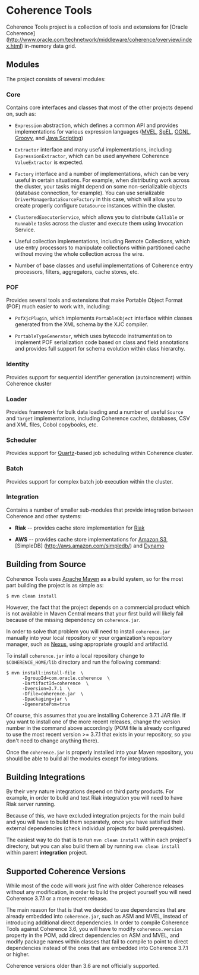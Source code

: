 Coherence Tools
===============

Coherence Tools project is a collection of tools and extensions for [Oracle Coherence]
(http://www.oracle.com/technetwork/middleware/coherence/overview/index.html) in-memory data grid.

Modules
-------
The project consists of several modules:

### Core

Contains core interfaces and classes that most of the other projects depend on, such as:

*   `Expression` abstraction, which defines a common API and provides implementations for various
    expression languages ([MVEL](http://mvel.codehaus.org/),
    [SpEL](http://static.springsource.org/spring/docs/3.0.x/reference/expressions.html),
    [OGNL](http://commons.apache.org/ognl/), [Groovy](http://groovy.codehaus.org/), and
    [Java Scripting](http://docs.oracle.com/javase/6/docs/technotes/guides/scripting/programmer_guide/index.html))

*   `Extractor` interface and many useful implementations, including `ExpressionExtractor`, which can be
    used anywhere Coherence `ValueExtractor` is expected.

*   `Factory` interface and a number of implementations, which can be very useful in certain situations.
    For example, when distributing work across the cluster, your tasks might depend on some non-serializable
    objects (database connection, for example). You can use serializable `DriverManagerDataSourceFactory`
    in this case, which will allow you to create properly configure `DataSource` instances within the cluster.

*   `ClusteredExecutorService`, which allows you to distribute `Callable` or `Runnable` tasks across the
    cluster and execute them using Invocation Service.

*   Useful collection implementations, including Remote Collections, which use entry processors to manipulate
    collections within partitioned cache without moving the whole collection across the wire.

*   Number of base classes and useful implementations of Coherence entry processors, filters, aggregators,
    cache stores, etc.

### POF

Provides several tools and extensions that make Portable Object Format (POF) much easier to work with,
including:

*   `PofXjcPlugin`, which implements `PortableObject` interface within classes generated from the
    XML schema by the XJC compiler.

*   `PortableTypeGenerator`, which uses bytecode instrumentation to implement POF serialization code based
    on class and field annotations and provides full support for schema evolution within class hierarchy.

### Identity

Provides support for sequential identifier generation (autoincrement) within Coherence cluster

### Loader

Provides framework for bulk data loading and a number of useful `Source` and `Target` implementations,
including Coherence caches, databases, CSV and XML files, Cobol copybooks, etc.

### Scheduler

Provides support for [Quartz](http://quartz-scheduler.org/)-based job scheduling within Coherence cluster.

### Batch

Provides support for complex batch job execution within the cluster.

### Integration

Contains a number of smaller sub-modules that provide integration between Coherence and other systems:

* **Riak** -- provides cache store implementation for [Riak](http://basho.com/)

* **AWS** -- provides cache store implementations for [Amazon S3](http://aws.amazon.com/s3/), [SimpleDB]
  (http://aws.amazon.com/simpledb/) and [Dynamo](http://aws.amazon.com/dynamodb/)

Building from Source
--------------------

Coherence Tools uses [Apache Maven](http://maven.apache.org/) as a build system, so for the most part building
the project is as simple as:

```
$ mvn clean install
```

However, the fact that the project depends on a commercial product which is not available in Maven Central means
that your first build will likely fail because of the missing dependency on `coherence.jar`.

In order to solve that problem you will need to install `coherence.jar` manually into your local repository
or your organization's repository manager, such as [Nexus](http://www.sonatype.org/nexus/), using appropriate
groupId and artifactId.

To install `coherence.jar` into a local repository change to `$COHERENCE_HOME/lib` directory and run the
following command:

```
$ mvn install:install-file  \
      -DgroupId=com.oracle.coherence  \
      -DartifactId=coherence  \
      -Dversion=3.7.1  \
      -Dfile=coherence.jar  \
      -Dpackaging=jar \
      -DgeneratePom=true
```

Of course, this assumes that you are installing Coherence 3.7.1 JAR file. If you want to install one of the more
recent releases, change the version number in the command above accordingly (POM file is already configured to use
the most recent version >= 3.7.1 that exists in your repository, so you don't need to change anything there).

Once the `coherence.jar` is properly installed into your Maven repository, you should be able to build all the
modules except for integrations.

Building Integrations
---------------------

By their very nature integrations depend on third party products. For example, in order to build and test Riak
integration you will need to have Riak server running.

Because of this, we have excluded integration projects for the main build and you will have to build them
separately, once you have satisfied their external dependencies (check individual projects for build prerequisites).

The easiest way to do that is to run `mvn clean install` within each project's directory, but you can also
build them all by running `mvn clean install` within parent **integration** project.

Supported Coherence Versions
----------------------------

While most of the code will work just fine with older Coherence releases without any modification,
in order to build the project yourself you will need Coherence 3.7.1 or a more recent release.

The main reason for that is that we decided to use dependencies that are already embedded into `coherence.jar`,
such as ASM and MVEL, instead of introducing additional direct dependencies. In order to compile Coherence Tools
against Coherence 3.6, you will have to modify `coherence.version` property in the POM, add direct dependencies
on ASM and MVEL, and modify package names within classes that fail to compile to point to direct dependencies
instead of the ones that are embedded into Coherence 3.7.1 or higher.

Coherence versions older than 3.6 are not officially supported.


